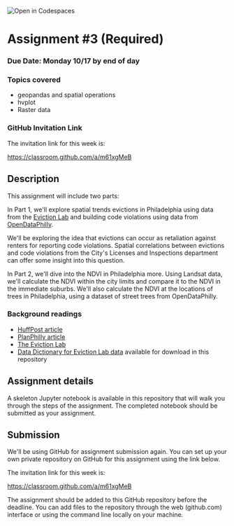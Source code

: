 ![Open in Codespaces](https://classroom.github.com/assets/open-in-codespaces-abfff4d4e15f9e1bd8274d9a39a0befe03a0632bb0f153d0ec72ff541cedbe34.svg)
# Assignment #3 (Required)

### Due Date: Monday 10/17 by end of day

### Topics covered

- geopandas and spatial operations
- hvplot
- Raster data

### GitHub Invitation Link

The invitation link for this week is:

https://classroom.github.com/a/m61xgMeB

## Description

This assignment will include two parts:

In Part 1, we'll explore spatial trends evictions in Philadelphia using data from the [Eviction Lab](https://evictionlab.org/) and building code violations using data from [OpenDataPhilly](https://www.opendataphilly.org/).

We'll be exploring the idea that evictions can occur as retaliation against renters for reporting code violations. Spatial correlations between evictions and code violations from the City's Licenses and Inspections department can offer some insight into this question.

In Part 2, we'll dive into the NDVI in Philadelphia more. Using Landsat data, we'll calculate the NDVI within
the city limits and compare it to the NDVI in the immediate suburbs. We'll also calculate the NDVI at the
locations of trees in Philadelphia, using a dataset of street trees from OpenDataPhilly.

### Background readings

- [HuffPost article](https://www.huffingtonpost.com/entry/cities-are-starting-to-pay-attention-to-the-eviction-crisis-thats-devastated-poor-tenants_us_5b1a7b21e4b0bbb7a0dbd59e)
- [PlanPhilly article](http://planphilly.com/articles/2018/04/12/philly-landlords-evict-more-people-than-owners-in-other-large-cities)
- [The Eviction Lab](https://evictionlab.org/)
- [Data Dictionary for Eviction Lab data](./eviction_lab_data_dictionary.txt) available for download in this repository

## Assignment details

A skeleton Jupyter notebook is available in this repository that will walk you through the steps of the assignment. The completed notebook should be submitted as your assignment.

## Submission

We'll be using GitHub for assignment submission again. You can set up your own private repository on GitHub for this assignment using the link below.

The invitation link for this week is:

https://classroom.github.com/a/m61xgMeB

The assignment should be added to this GitHub repository before the deadline. You can add files to the repository through the web (github.com) interface or using the command line locally on your machine.
